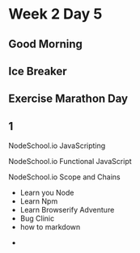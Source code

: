 # Week 2 Day 5

## Good Morning

## Ice Breaker

## Exercise Marathon Day

## 1

NodeSchool.io JavaScripting

NodeSchool.io Functional JavaScript

NodeSchool.io Scope and Chains

- Learn you Node
- Learn Npm
- Learn Browserify Adventure
- Bug Clinic
- how to markdown

*
